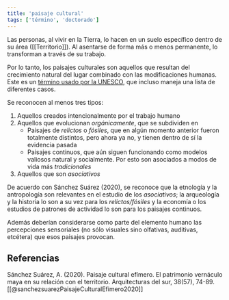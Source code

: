 ```yaml
---
title: 'paisaje cultural'
tags: ['término', 'doctorado']
---
```


Las personas, al vivir en la Tierra, lo hacen en un suelo específico dentro de su área ([[Territorio]]). Al asentarse de forma más o menos permanente, lo transforman a través de su trabajo.

Por lo tanto, los paisajes culturales son aquellos que resultan del crecimiento natural del lugar combinado con las modificaciones humanas. Este es un [término usado por la UNESCO](https://whc.unesco.org/en/culturallandscape/#1), que incluso maneja una lista de diferentes casos.

Se reconocen al menos tres tipos:

1. Aquellos creados intencionalmente por el trabajo humano
2. Aquellos que evolucionan *orgánicamente*, que se subdividen en
	- Paisajes de  *relictos* o *fósiles*, que en algún momento anterior fueron totalmente distintos, pero ahora ya no, y tienen dentro de sí la evidencia pasada
	- Paisajes continuos, que aún siguen funcionando como modelos valiosos natural y socialmente. Por esto son asociados a modos de vida más *tradicionales* 
3. Aquellos que son *asociativos*

De acuerdo con Sánchez Suárez (2020), se reconoce que la etnología y la antropología son relevantes en el estudio de los *asociativos*; la arqueología y la historia lo son a su vez para los *relictos/fósiles* y la economía o los estudios de patrones de actividad lo son para los paisajes continuos.

Además deberían considerarse como parte del elemento humano las percepciones sensoriales (no sólo visuales sino olfativas, auditivas, etcétera) que esos paisajes provocan.

## Referencias

Sánchez Suárez, A. (2020). Paisaje cultural efímero. El patrimonio vernáculo maya en su relación con el territorio. Arquitecturas del sur, 38(57), 74-89. [[@sanchezsuarezPaisajeCulturalEfimero2020]]